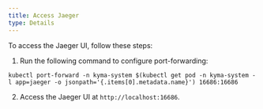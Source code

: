 ```yaml
---
title: Access Jaeger
type: Details
---
```


To access the Jaeger UI, follow these steps:

1. Run the following command to configure port-forwarding:

```
kubectl port-forward -n kyma-system $(kubectl get pod -n kyma-system -l app=jaeger -o jsonpath='{.items[0].metadata.name}') 16686:16686
```

2. Access the Jaeger UI at `http://localhost:16686`.
